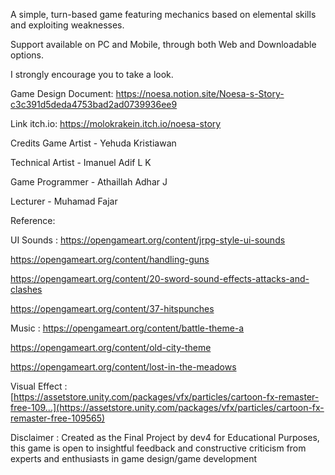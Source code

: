 A simple, turn-based game featuring mechanics based on elemental skills and exploiting weaknesses.

Support available on PC and Mobile, through both Web and Downloadable options.

I strongly encourage you to take a look.

Game Design Document: https://noesa.notion.site/Noesa-s-Story-c3c391d5deda4753bad2ad0739936ee9

Link itch.io: https://molokrakein.itch.io/noesa-story

Credits 
Game Artist - Yehuda Kristiawan

Technical Artist - Imanuel Adif L K 

Game Programmer - Athaillah Adhar J

Lecturer - Muhamad Fajar
 
Reference:

UI Sounds :
https://opengameart.org/content/jrpg-style-ui-sounds

https://opengameart.org/content/handling-guns

https://opengameart.org/content/20-sword-sound-effects-attacks-and-clashes

https://opengameart.org/content/37-hitspunches

Music :
https://opengameart.org/content/battle-theme-a

https://opengameart.org/content/old-city-theme

https://opengameart.org/content/lost-in-the-meadows


Visual Effect :
[https://assetstore.unity.com/packages/vfx/particles/cartoon-fx-remaster-free-109...](https://assetstore.unity.com/packages/vfx/particles/cartoon-fx-remaster-free-109565)

Disclaimer :
Created as the Final Project by dev4 for Educational Purposes, this game is open to insightful feedback and constructive criticism from experts and enthusiasts in game design/game development

